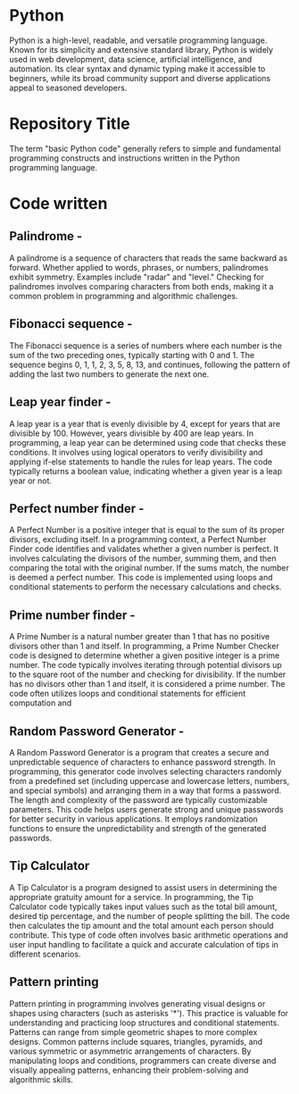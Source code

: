 
# Python

Python is a high-level, readable, and versatile programming language. Known for its simplicity and extensive standard library, Python is widely used in web development, data science, artificial intelligence, and automation. Its clear syntax and dynamic typing make it accessible to beginners, while its broad community support and diverse applications appeal to seasoned developers.

# Repository Title

The term "basic Python code" generally refers to simple and fundamental programming constructs and instructions written in the Python programming language.

# Code written

## Palindrome - 
A palindrome is a sequence of characters that reads the same backward as forward. Whether applied to words, phrases, or numbers, palindromes exhibit symmetry. Examples include "radar" and "level." Checking for palindromes involves comparing characters from both ends, making it a common problem in programming and algorithmic challenges.


## Fibonacci sequence - 
The Fibonacci sequence is a series of numbers where each number is the sum of the two preceding ones, typically starting with 0 and 1. The sequence begins 0, 1, 1, 2, 3, 5, 8, 13, and continues, following the pattern of adding the last two numbers to generate the next one.


## Leap year finder - 
A leap year is a year that is evenly divisible by 4, except for years that are divisible by 100. However, years divisible by 400 are leap years. In programming, a leap year can be determined using code that checks these conditions. It involves using logical operators to verify divisibility and applying if-else statements to handle the rules for leap years. The code typically returns a boolean value, indicating whether a given year is a leap year or not.


## Perfect number finder -  
A Perfect Number is a positive integer that is equal to the sum of its proper divisors, excluding itself. In a programming context, a Perfect Number Finder code identifies and validates whether a given number is perfect. It involves calculating the divisors of the number, summing them, and then comparing the total with the original number. If the sums match, the number is deemed a perfect number. This code is implemented using loops and conditional statements to perform the necessary calculations and checks.


## Prime number finder - 
A Prime Number is a natural number greater than 1 that has no positive divisors other than 1 and itself. In programming, a Prime Number Checker code is designed to determine whether a given positive integer is a prime number. The code typically involves iterating through potential divisors up to the square root of the number and checking for divisibility. If the number has no divisors other than 1 and itself, it is considered a prime number. The code often utilizes loops and conditional statements for efficient computation and 


## Random Password Generator - 
A Random Password Generator is a program that creates a secure and unpredictable sequence of characters to enhance password strength. In programming, this generator code involves selecting characters randomly from a predefined set (including uppercase and lowercase letters, numbers, and special symbols) and arranging them in a way that forms a password. The length and complexity of the password are typically customizable parameters. This code helps users generate strong and unique passwords for better security in various applications. It employs randomization functions to ensure the unpredictability and strength of the generated passwords.


## Tip Calculator
A Tip Calculator is a program designed to assist users in determining the appropriate gratuity amount for a service. In programming, the Tip Calculator code typically takes input values such as the total bill amount, desired tip percentage, and the number of people splitting the bill. The code then calculates the tip amount and the total amount each person should contribute. This type of code often involves basic arithmetic operations and user input handling to facilitate a quick and accurate calculation of tips in different scenarios.

## Pattern printing 
Pattern printing in programming involves generating visual designs or shapes using characters (such as asterisks '*'). This practice is valuable for understanding and practicing loop structures and conditional statements. Patterns can range from simple geometric shapes to more complex designs. Common patterns include squares, triangles, pyramids, and various symmetric or asymmetric arrangements of characters. By manipulating loops and conditions, programmers can create diverse and visually appealing patterns, enhancing their problem-solving and algorithmic skills.
